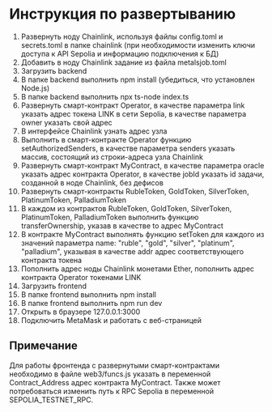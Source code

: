 # Инструкция по развертыванию
1. Развернуть ноду Chainlink, используя файлы config.toml и secrets.toml в папке chainlink (при необходимости изменить ключи доступа к API Sepolia и информацию подключения к БД)
2. Добавить в ноду Chainlink задание из файла metalsjob.toml
3. Загрузить backend
4. В папке backend выполнить npm install (убедиться, что установлен Node.js)
5. В папке backend выполнить npx ts-node index.ts
6. Развернуть смарт-контракт Operator, в качестве параметра link указать адрес токена LINK в сети Sepolia, в качестве параметра owner указать свой адрес
7. В интерфейсе Chainlink узнать адрес узла
8. Выполнить в смарт-контракте Operator функцию setAuthorizedSenders, в качестве параметра senders указать массив, состоящий из строки-адреса узла Chainlink
9. Развернуть смарт-контракт MyContract, в качестве параметра oracle указать адрес контракта Operator, в качестве jobId указать id задачи, созданной в ноде Chainlink, без дефисов
10. Развернуть смарт-контракты RubleToken, GoldToken, SilverToken, PlatinumToken, PalladiumToken
11. В каждом из контрактов RubleToken, GoldToken, SilverToken, PlatinumToken, PalladiumToken выполнить функцию transferOwnership, указав в качестве to адрес MyContract
12. В контракте MyContract выполнять функцию setToken для каждого из значений параметра name: "ruble", "gold", "silver", "platinum", "palladium", указывая в качестве addr адрес соответствующего контракта токена
13. Пополнить адрес ноды Chainlink монетами Ether, пополнить адрес контракта Operator токенами LINK
14. Загрузить frontend
15. В папке frontend выполнить npm install
16. В папке frontend выполнить npm run dev
17. Открыть в браузере 127.0.0.1:3000
18. Подключить MetaMask и работать с веб-страницей

## Примечание
Для работы фронтенда с развернутыми смарт-контрактами необходимо в файле web3/funcs.js указать в переменной Contract_Address адрес контракта MyContract. Также может потребоваться изменить путь к RPC Sepolia в переменной SEPOLIA_TESTNET_RPC. 
